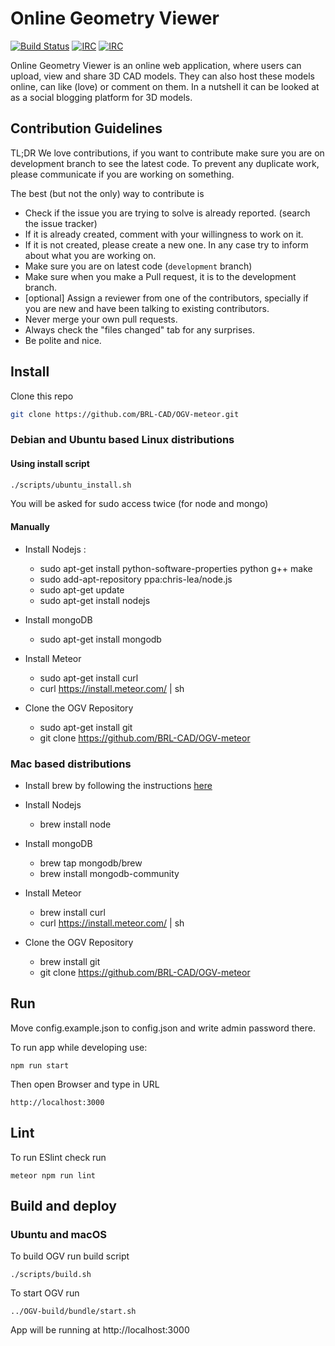 # Online Geometry Viewer
[![Build Status](https://travis-ci.org/sniok/OGV-meteor.svg?branch=eslint)](https://travis-ci.org/sniok/OGV-meteor)
[![IRC](https://img.shields.io/badge/chat-on%20irc%20channel-green.svg)](http://webchat.freenode.net/?channels=#brlcad)
[![IRC](https://img.shields.io/badge/join-mailing%20list-green.svg)](https://lists.sourceforge.net/lists/listinfo/brlcad-devel)

Online Geometry Viewer is an online web application, where users can upload, view
and share 3D CAD models. They can also host these models online, can like (love)
or comment on them. In a nutshell it can be looked at as a social blogging
platform for 3D models.

## Contribution Guidelines
TL;DR
We love contributions, if you want to contribute make sure you are on development branch to see the latest code. To prevent any duplicate work, please communicate if you are working on something.

The best (but not the only) way to contribute is
* Check if the issue you are trying to solve is already reported. (search the issue tracker)
* If it is already created, comment with your willingness to work on it.
* If it is not created, please create a new one. In any case try to inform about what you are working on.
* Make sure you are on latest code (`development` branch)
* Make sure when you make a Pull request, it is to the development branch.
* [optional] Assign a reviewer from one of the contributors, specially if you are new and have been talking to existing contributors.
* Never merge your own pull requests.
* Always check the "files changed" tab for any surprises.
* Be polite and nice.


## Install

Clone this repo

```sh
git clone https://github.com/BRL-CAD/OGV-meteor.git
```

### Debian and Ubuntu based Linux distributions
#### Using install script
```sh
./scripts/ubuntu_install.sh
```
You will be asked for sudo access twice (for node and mongo)

#### Manually
* Install Nodejs :

  * sudo apt-get install python-software-properties python g++ make
  * sudo add-apt-repository ppa:chris-lea/node.js
  * sudo apt-get update
  * sudo apt-get install nodejs

* Install mongoDB

  * sudo apt-get install mongodb

* Install Meteor

  * sudo apt-get install curl
  * curl https://install.meteor.com/ | sh

* Clone the OGV Repository

  * sudo apt-get install git
  * git clone https://github.com/BRL-CAD/OGV-meteor

### Mac based distributions

* Install brew by following the instructions [here](https://docs.brew.sh/Installation)

* Install Nodejs

  * brew install node

* Install mongoDB

    * brew tap mongodb/brew
    * brew install mongodb-community

* Install Meteor

  * brew install curl
  * curl https://install.meteor.com/ | sh

* Clone the OGV Repository

  * brew install git
  * git clone https://github.com/BRL-CAD/OGV-meteor

## Run
Move config.example.json to config.json and write admin password there.

To run app while developing use:
```
npm run start
```
Then open Browser and type in URL
```
http://localhost:3000
```

## Lint
To run ESlint check run
```
meteor npm run lint
```

## Build and deploy
### Ubuntu and macOS
To build OGV run build script
```
./scripts/build.sh
```
To start OGV run
```
../OGV-build/bundle/start.sh
```
App will be running at http://localhost:3000
